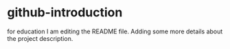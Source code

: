# github-introduction
for education
I am editing the README file. Adding some more details about the project description.
